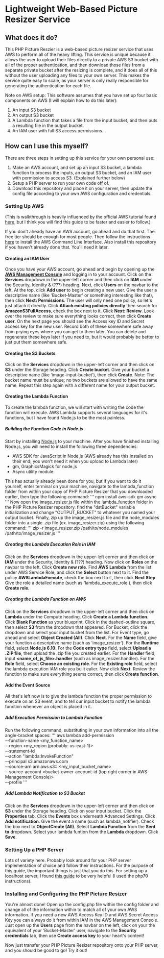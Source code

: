 # Lightweight Web-Based Picture Resizer Service

## What does it do?
This PHP Picture Reszier is a web-based picture resizer service that uses AWS to perform all of the heavy lifting. This service is unique because it allows the user to upload their files directly to a private AWS S3 bucket with all of the proper authentication, and then download those files from a separate private bucket after the resizing is complete, and it does all of this without the user uploading any files to your own server. This makes the service quite easy to scale, as your server is only really responsible for generating the authentication for each file.

Note on AWS setup: This software assumes that you have set up four basic components on AWS (I will explain how to do this later):
1.  An input S3 bucket
1.  An output S3 bucket
1.  A Lambda function that takes a file from the input bucket, and then puts a resulting file in the output bucket.
1.  An IAM user with full S3 access permissions.

## How can I use this myself?
There are three steps in setting up this service for your own personal use:
1.  Make an AWS account, and set up an input S3 bucket, a lambda function to process the inputs, an output S3 bucket, and an IAM user with permission to access S3. (Explained further below)
2.  Setup a PHP server to run your own code off of.
3.  Download this repository and place it on your server, then update the config file according to your own AWS configuration and credentials.

### Setting Up AWS
(This is walkthrough is heavily influenced by the official AWS tutorial found [here](http://docs.aws.amazon.com/lambda/latest/dg/with-s3-example.html), but I think you will find this guide to be faster and easier to follow.)

If you don't already have an AWS account, go ahead and do that first. The free tier should be enough for most people. Then follow the instructions [here](http://docs.aws.amazon.com/cli/latest/userguide/installing.html) to install the AWS Command Line Interface. Also install this repository if you haven't already done that. You'll need it later.

#### Creating an IAM User
Once you have your AWS account, go ahead and begin by opening up the **[AWS Management Console](https://aws.amazon.com/console/)** and logging in to your account. Click on the **Services** dropdown in the upper-left corner and then click on **IAM** under the Security, Identity & (???) heading. Next, click **Users** on the navbar to the left. At the top, click **Add user** to begin creating a new user. Give the user a descriptive name (like 'Bucket-Master' or something interesting like that), then click **Next: Permissions**. The user will only need one policy, so let's just attach it directly. Click **Attach existing policies directly** then search for **AmazonS3FullAccess**, check the box next to it. Click **Next: Review**. Look over the review to make sure everything looks correct, then click **Create user**. On the next page you should see the Access key ID and Secret access key for the new user. Record both of these somewhere safe away from prying eyes where you can get to them later. You can delete and regenerate these keys later if you need to, but it would probably be better to just put them somewhere safe.

#### Creating the S3 Buckets
Click on the **Services** dropdown in the upper-left corner and then click on **S3** under the Storage heading. Click **Create bucket**. Give your bucket a descriptive name (like 'image-input-bucket'), then click **Create**. Note: The bucket name must be unique; no two buckets are allowed to have the same name. Repeat this step again with a different name for your output bucket.

#### Creating the Lambda Function
To create the lambda function, we will start with writing the code the function will execute. AWS Lambda supports several languages for it's functions, but I have found Node.js to be the most painless.

##### Building the Function Code in Node.js
Start by installing [Node.js]() to your machine. After you have finished installing Node.js, you will need to install the following three dependencies:
* AWS SDK for JavaScript in Node.js (AWS already has this installed on their end, you won't need it when you upload to Lambda later)
* gm, GraphicsMagick for node.js
* Async utility module

This has actually already been done for you, but if you want to do it yourself, enter terminal on your machine, navigate to the lambda_function folder from within your copy of PHP Picture Resizer that you downloaded earlier, then type the following command:
'''
npm install aws-sdk gm async
'''
Now open the image_resizer.js file within the lambda_function folder in the PHP Picture Resizer repository. find the "dstBucket" variable initialization and change "OUTPUT_BUCKET" to whatever you named your output bucket. Finally, zip up the image_resizer.js file and the node_modules folder into a single .zip file (ex. image_resizer.zip) using the following command:
'''
zip -r image_resizer.zip /path/to/node_modules /path/to/image_resizer.js
'''

##### Creating the Lambda Execution Role in IAM
Click on the **Services** dropdown in the upper-left corner and then click on **IAM** under the Security, Identity & (???) heading. Now click on **Roles** on the navbar to the left. Click **Create new role**. Find **AWS Lambda** from the list under AWS Service Role, and click the **Select** button next to it. Find the policy **AWSLambdaExecute**, check the box next to it, then click **Next Step**. Give the role a detailed name (such as 'lambda_execute_role'), then click **Create role**.

##### Creating the Lambda Function on AWS
Click on the **Services** dropdown in the upper-left corner and then click on **Lambda** under the Compute heading. Click **Create a Lambda function**. Click **Blank Function** as your blueprint. Click in the dashed-outline square, then select **S3** from the dropdown that appeared. For Bucket, click the dropdown and select your input bucket from the list. For Event type, go ahead and select **Object Created (All)**. Click **Next**. For the **Name** field, give your function a descriptive name (such as 'image_resizer'). For the **Runtime** field, select **Node.js 6.10**. For the **Code entry type** field, select **Upload a .ZIP file**, then upload the .zip file you created earlier. For the **Handler** field, input **\<name_of_js_file>.handler** (such as image_resizer.handler). For the **Role** field, select **Choose an existing role**. For the **Existing role** field, select the lambda execution IAM role you built ealier. Now click **Next**. Review the function to make sure everything seems correct, then click **Create function**.

#### Add the Event Source
All that's left now is to give the lambda function the proper permission to execute on an S3 event, and to tell our input bucket to notify the lambda function whenever an object is placed in it.

##### Add Execution Permission to Lambda Function
Run the following command, substituting in your own information into all the angle-bracket spaces:
'''
aws lambda add-permission \
--function-name <my_function_name> \
--region <my_region (probably: us-east-1)> \
--statement-id <some-random-unique-id> \
--action "lambda:InvokeFunction" \
--principal s3.amazonaws.com \
--source-arn arn:aws:s3:::<my_input_bucket_name> \
--source-account <bucket-owner-account-id (top right corner in AWS Management Console)> \
--profile <Bucket-Master>
'''

##### Add Lambda Notification to S3 Bucket
Click on the **Services** dropdown in the upper-left corner and then click on **S3** under the Storage heading. Click on your input bucket. Click the **Properties** tab. Click the **Events** box underneath Advanced Settings. Click **Add notification**. Give the event a name (such as lambda_notifier). Check the box next to **ObjectCreate (All)**. Select **Lambda Function** from the **Sent to** dropdown. Select your lambda funtion from the **Lambda** dropdown. Click **Save**.

### Setting Up a PHP Server
Lots of variety here. Probably look around for your PHP server implementation of choice and follow their instructions. For the purpose of this guide, the important things is just that you do this. For setting up a localhost server, I found [this guide](https://lukearmstrong.github.io/2016/12/setup-apache-mysql-php-homebrew-macos-sierra/) to be very helpful (I used the php70 instructions).

### Installing and Configuring the PHP Picture Resizer
You're almost done!
Open up the config.php file within the config folder and change all of the information within to match all of your own AWS information. If you need a new AWS Access Key ID and AWS Secret Access Key you can always do it from within IAM in the AWS Management Console. Just open up the **Users** page from the navbar on the left, click on your the equivalent of your 'Bucket-Master' user, navigate to the **Security credentials** tab, then use **Create access key** to your heart's content!

Now just transfer your PHP Picture Resizer repository onto your PHP server, and you should be good to go! Try it out!

